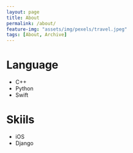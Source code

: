 ```yaml
---
layout: page
title: About
permalink: /about/
feature-img: "assets/img/pexels/travel.jpeg"
tags: [About, Archive]
---
```




# Language

- C++
- Python
- Swift



# Skiils

- iOS
- Django